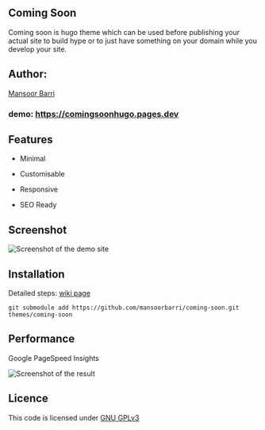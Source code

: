 ## Coming Soon

Coming soon is hugo theme which can be used before publishing your actual site to build hype or to just have something on your domain while you develop your site. 

## Author:

[Mansoor Barri](https://mansoorbarri.com)

### demo: https://comingsoonhugo.pages.dev

## Features

- Minimal 

- Customisable 

- Responsive

- SEO Ready 

## Screenshot

![Screenshot of the demo site](https://mansoorbarri.com/img/downloads/comingsoonhugo/main.png)

## Installation

Detailed steps: [wiki page](https://mansoorbarri.com/downloads/comingsoonhugo)

```git
git submodule add https://github.com/mansoorbarri/coming-soon.git themes/coming-soon
```

## Performance

Google PageSpeed Insights

![Screenshot of the result](https://mansoorbarri.com/img/downloads/comingsoonhugo/performance.png)

## Licence

This code is licensed under [GNU GPLv3](https://github.com/mansoorbarri/coming-soon/)
